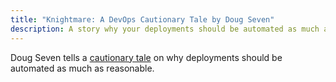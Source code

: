 ```yaml
---
title: "Knightmare: A DevOps Cautionary Tale by Doug Seven"
description: A story why your deployments should be automated as much as reasonable.
---
```


Doug Seven tells a [cautionary tale](https://dougseven.com/2014/04/17/knightmare-a-devops-cautionary-tale/) on why deployments should be automated as much as reasonable.
